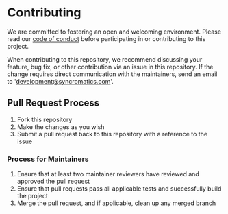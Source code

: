 # Contributing

We are committed to fostering an open and welcoming environment. Please read our [code of conduct](CODE_OF_CONDUCT.md) before participating in or contributing to this project.

When contributing to this repository, we recommend discussing your feature, bug fix, or other contribution via an issue in this repository. If the change requires direct communication with the maintainers, send an email to 'development@syncromatics.com'.

## Pull Request Process

1. Fork this repository
2. Make the changes as you wish
3. Submit a pull request back to this repository with a reference to the issue

### Process for Maintainers

1. Ensure that at least two maintainer reviewers have reviewed and approved the pull request
2. Ensure that pull requests pass all applicable tests and successfully build the project
3. Merge the pull request, and if applicable, clean up any merged branch
